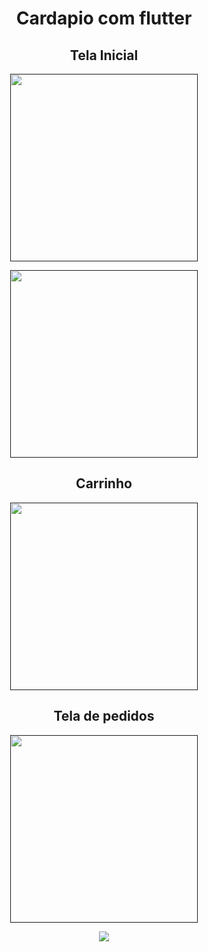 <h1 align="center" >Cardapio com flutter</h1>

<h2 align="center" >Tela Inicial</h2>
<p align="center"><a href="" target="_blank"><img src="https://drive.google.com/uc?export=view&id=1KfYZk5mxQU55lBpPdJ3SEv6fONSAcYnL" width="300"></a></p>
<p align="center"><a href="" target="_blank" align='left'><img src="https://drive.google.com/uc?export=view&id=1Dkz2TxVLAYJMqiGSMf_aIB0Mkuh7Lt89" width="300"></a></p>



<h2 align="center">Carrinho</h2>
<p align="center"><a href="" target="_blank" align='left'><img src="https://drive.google.com/uc?export=view&id=1JPgqIQaCqxERpS-N6NyRa40Z5Qv27Ylm" width="300"></a></p>

<h2 align="center">Tela de pedidos</h2>
<p align="center"><a href="" target="_blank" align='left'><img src="https://drive.google.com/uc?export=view&id=1H4VEhigUD8WmJoSGUuQRNxzYIWOSSfoL" width="300"></a></p>
<p align="center"><a href="" target="_blank" align='left'><img src="https://drive.google.com/uc?export=view&id=1ZRI6GuIKOTEmhDDUauDIYJkwk_pqyDGu width="300"></a></p>
